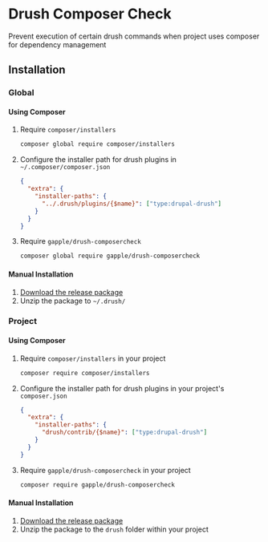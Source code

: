 Drush Composer Check
===============

Prevent execution of certain drush commands when project uses composer for dependency management

## Installation

### Global
#### Using Composer
1. Require `composer/installers`
    ```bash
    composer global require composer/installers
    ```

2. Configure the installer path for drush plugins in `~/.composer/composer.json`
    ```json
    {
      "extra": {
        "installer-paths": {
          "../.drush/plugins/{$name}": ["type:drupal-drush"]
        }
      }
    }
    ```

3. Require `gapple/drush-composercheck`
    ```bash
    composer global require gapple/drush-composercheck
    ```

#### Manual Installation
1. [Download the release package](https://github.com/gapple/drush-composercheck/releases)
2. Unzip the package to `~/.drush/`


### Project
#### Using Composer
1. Require `composer/installers` in your project
    ```bash
    composer require composer/installers
    ```

2. Configure the installer path for drush plugins in your project's `composer.json`
    ```json
    {
      "extra": {
        "installer-paths": {
          "drush/contrib/{$name}": ["type:drupal-drush"]
        }
      }
    }
    ```

3. Require `gapple/drush-composercheck` in your project
    ```bash
    composer require gapple/drush-composercheck
    ```

#### Manual Installation
1. [Download the release package](https://github.com/gapple/drush-composercheck/releases)
2. Unzip the package to the `drush` folder within your project
